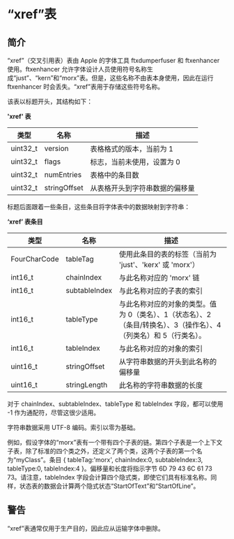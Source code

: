 # “xref”表

## 简介

“xref”（交叉引用表）表由 Apple 的字体工具 ftxdumperfuser 和 ftxenhancer 使用。ftxenhancer 允许字体设计人员使用符号名称生成“just”、“kern”和“morx”表。但是，这些名称不由表本身使用，因此在运行 ftxenhancer 时会丢失。“xref”表用于存储这些符号名称。

该表以标题开头，其结构如下：

**'xref' 表**

类型|名称|描述
|-|-|-|
|uint32_t|version|表格格式的版本，当前为 1|
|uint32_t|flags|标志，当前未使用，设置为 0|
|uint32_t|numEntries|表格中的条目数|
|uint32_t|stringOffset|从表格开头到字符串数据的偏移量|

标题后面跟着一些条目，这些条目将字体表中的数据映射到字符串：

**‘xref’ 表条目**

类型|名称|描述
|-|-|-|
|FourCharCode|tableTag|使用此条目的表的标签（当前为 'just'、'kerx' 或 'morx'）|
|int16_t|chainIndex|与此名称对应的 'morx' 链|
|int16_t|subtableIndex|与此名称对应的子表的索引|
|int16_t|tableType|与此名称对应的对象的类型。值为 0（类名）、1（状态名）、2（条目/转换名）、3（操作名）、4（列类名）和 5（行类名）。|
|int16_t|tableIndex|与此名称对应的对象的索引|
|uint16_t|stringOffset|从字符串数据的开头到此名称的偏移量|
|uint16_t|stringLength|此名称的字符串数据的长度|

对于 chainIndex、subtableIndex、tableType 和 tableIndex 字段，都可以使用 -1 作为通配符，尽管这很少适用。

字符串数据采用 UTF-8 编码。索引以零为基础。

例如，假设字体的“morx”表有一个带有四个子表的链。第四个子表是一个上下文子表，除了标准的四个类之外，还定义了两个类，这两个子表的第一个名为“myClass”。条目 { tableTag:'morx', chainIndex:0, subtableIndex:3, tableType:0, tableIndex:4 }。偏移量和长度将指示字节 6D 79 43 6C 61 73 73。请注意，tableIndex 字段会计算四个隐式类，即使它们具有标准名称。同样，状态表的数据会计算两个隐式状态“StartOfText”和“StartOfLine”。

## 警告

“xref”表通常仅用于生产目的，因此应从运输字体中删除。